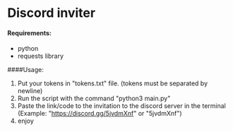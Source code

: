 # Discord inviter

#### Requirements:
- python
- requests library

####Usage:
1) Put your tokens in "tokens.txt" file. (tokens must be separated by newline)
2) Run the script with the command "python3 main.py"
3) Paste the link/code to the invitation to the discord server in the terminal (Example: "https://discord.gg/5jvdmXnf" or "5jvdmXnf")
4) enjoy
